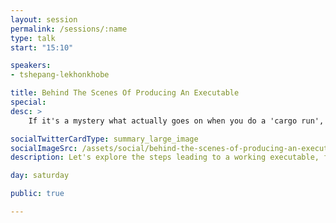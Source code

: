 ```yaml
---
layout: session
permalink: /sessions/:name
type: talk
start: "15:10"

speakers:
- tshepang-lekhonkhobe

title: Behind The Scenes Of Producing An Executable
special:
desc: >
    If it's a mystery what actually goes on when you do a 'cargo run', then this talk is for you. It explores the sequence of steps taken to get to a working executable, from high-level code, to machine code, and what happens in-between. We'll do a simple example and see what each representation looks like, while touching on the steps in-between. In the end, we'll look at the generated RISC-V assembly.

socialTwitterCardType: summary_large_image
socialImageSrc: /assets/social/behind-the-scenes-of-producing-an-executable.png
description: Let's explore the steps leading to a working executable, from high-level code to machine code with a simple example and - in the end - the generated RISC-V assembly.

day: saturday

public: true

---
```

